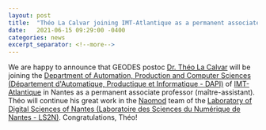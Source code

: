 ```yaml
---
layout: post
title:  "Théo La Calvar joining IMT-Atlantique as a permanent associate professor"
date:   2021-06-15 09:29:00 -0400
categories: news
excerpt_separator: <!--more-->
---
```

We are happy to announce that GEODES postoc [Dr. Théo La Calvar](https://theo.lecalvar.fr/) will be joining the [Department of Automation, Production and Computer Sciences (Département d'Automatique, Productique et Informatique - DAPI)](https://www.imt-atlantique.fr/en/about/departments/automation-cim-and-it) of [IMT-Atlantique](https://www.imt-atlantique.fr/en) in Nantes as a permanent associate professor (maître-assistant). Théo will continue his great work in the [Naomod](https://www.ls2n.fr/equipe/naomod/?lang=en) team of the [Laboratory of Digital Sciences of Nantes (Laboratoire des Sciences du Numérique de Nantes - LS2N)](https://www.ls2n.fr/?lang=en).
Congratulations, Théo!